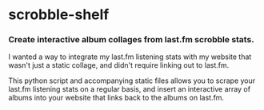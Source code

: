 # scrobble-shelf

### Create interactive album collages from last.fm scrobble stats.

I wanted a way to integrate my last.fm listening stats with my website that wasn't just a static collage, and didn't require linking out to last.fm.

This python script and accompanying static files allows you to scrape your last.fm listening stats on a regular basis, and insert an interactive array of albums into your website that links back to the albums on last.fm.


